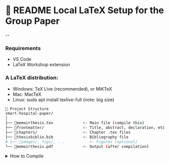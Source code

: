 # 📄 README Local LaTeX Setup for the Group Paper

--

### Requirements
- VS Code
- LaTeX Workshop extension

### A LaTeX distribution:
- Windows: TeX Live (recommended), or MiKTeX
- Mac: MacTeX
- Linux: sudo apt install texlive-full (note: big size)

```bash
📁 Project Structure
smart-hospital-paper/
│
├── 📁memoirthesis.tex             <- Main file (compile this)
├── 📁frontmatter/                 <- Title, abstract, declaration, etc.
├── 📁chapters/                    <- Chapter .tex files
├── 📁thesisbiblio.bib             <- Bibliography file
# ├── 📁images/, figs/, ...           <- Figures (optional)
└── 📁memoirthesis.pdf             <- Output (after compilation)
```
<details>
<summary> How to Compile</summary>

1. Open the folder in **VS Code**
2. Open `memoirthesis.tex`
3. Press `Ctrl + Alt + B` to **build the PDF**
4. Press `Ctrl + Alt + V` to **preview the output**

💡 If `Ctrl + Alt + B` doesn’t work, run this in the terminal:

```bash
latexmk -pdf memoirthesis.tex
</details> ```
